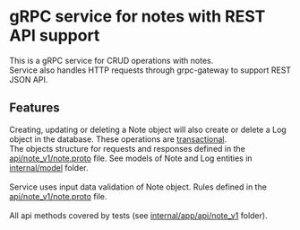 <h1>gRPC service for notes with REST API support</h1>
This is a gRPC service for CRUD operations with notes.<br>
Service also handles HTTP requests through grpc-gateway to support REST JSON API.

<h2>Features</h2>
Creating, updating or deleting a Note object will also create or delete a Log object in the database. These operations are <u>transactional</u>.
<br>
The objects structure for requests and responses defined in the <a href=https://github.com/Journeyman150/note-service-api/blob/task6/api/note_v1/note.proto>api/note_v1/note.proto</a> file.
See models of Note and Log entities in <a href=https://github.com/Journeyman150/note-service-api/tree/task6/internal/model>internal/model</a> folder.
<br><br>
Service uses input data validation of Note object. Rules defined in the <a href=https://github.com/Journeyman150/note-service-api/blob/task6/api/note_v1/note.proto>api/note_v1/note.proto</a> file.
<br><br>
All api methods covered by tests (see <a href=https://github.com/Journeyman150/note-service-api/tree/task6/internal/app/api/note_v1>internal/app/api/note_v1</a> folder).
